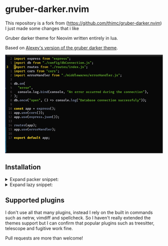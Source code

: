 # gruber-darker.nvim

This repository is a fork from (https://github.com/thimc/gruber-darker.nvim)
I just made some changes that i like

Gruber darker theme for Neovim written entirely in lua.

Based on [Alexey's version of the gruber darker theme](https://github.com/rexim/gruber-darker-theme).

![Screenshot. ](https://raw.githubusercontent.com/CarlosDanielMaturano/gruber-darker.nvim/main/screenshot.png)

## Installation

<details>
<summary>Expand packer snippet: </summary>

```lua
return require('packer').startup(function(use)
  use {'wbthomason/packer.nvim'}


  use {'thimc/gruber-darker.nvim'}
end)


```

</details>

<details>
<summary>Expand lazy snippet: </summary>

```lua
{
  'thimc/gruber-darker.nvim',
  config = function()
    require('gruber-darker').setup({
      -- OPTIONAL
      transparent = true, -- removes the background
      -- underline = false, -- disables underline fonts
      -- bold = false, -- disables bold fonts
    })
    vim.cmd.colorscheme('gruber-darker')
  end,
}
```

</details>

## Supported plugins

I don't use all that many plugins, instead I rely on the built in commands
such as netrw, vimdiff and spellcheck. So I haven't really extended the themes
support but I can confirm that popular plugins such as treesitter, telescope
and fugitive work fine.

Pull requests are more than welcome!
